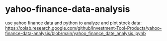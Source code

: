 # yahoo-finance-data-analysis
use yahoo finance data and python to analyze and plot stock data: https://colab.research.google.com/github/Investment-Tool-Products/yahoo-finance-data-analysis/blob/main/yahoo_finance_date_analysis.ipynb
